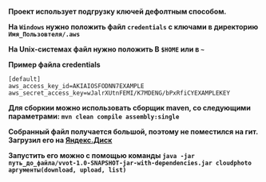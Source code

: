 **Проект использует подгрузку ключей дефолтным способом.**

**На `Windows` нужно положить файл `credentials` с ключами в директорию `Имя_Пользовтеля/.aws`**

**На Unix-системах файл нужно положить В `$HOME` или в `~`**


**Пример файла credentials**

```
[default]
aws_access_key_id=AKIAIOSFODNN7EXAMPLE
aws_secret_access_key=wJalrXUtnFEMI/K7MDENG/bPxRfiCYEXAMPLEKEY
```

**Для сборкии можно использовать сборщик maven, со следующими параметрами: `mvn clean compile assembly:single`**

**Собранный файл получается большой, поэтому не поместился на гит. Загрузил его на [Яндекс.Диск]()**

**Запустить его можно с помощью команды `java -jar путь_до_файла/vvot-1.0-SNAPSHOT-jar-with-dependencies.jar cloudphoto аргументы(download, upload, list)`**



